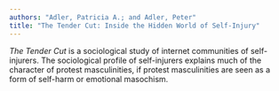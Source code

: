 ```yaml
---
authors: "Adler, Patricia A.; and Adler, Peter"
title: "The Tender Cut: Inside the Hidden World of Self-Injury"
---
```


*The Tender Cut* is a sociological study of internet communities of
self-injurers.  The sociological profile of self-injurers explains
much of the character of protest masculinities, if protest
masculinities are seen as a form of self-harm or emotional masochism.
